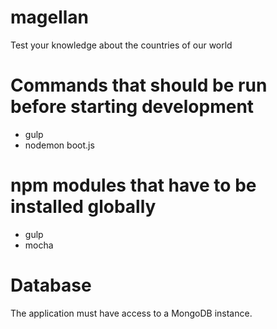 # magellan
Test your knowledge about the countries of our world

# Commands that should be run before starting development
- gulp
- nodemon boot.js

# npm modules that have to be installed globally
- gulp
- mocha

# Database
The application must have access to a MongoDB instance.
